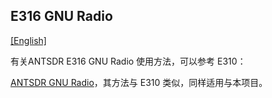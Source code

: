 ## E316 GNU Radio 

[[English]](../../../../device_and_usage_manual/ANTSDR_E_Series_Module/ANTSDR_E316_Reference_Manual/AntsdrE316_gnurdio.html)

有关ANTSDR E316 GNU Radio 使用方法，可以参考 E310：

[ANTSDR GNU Radio](../ANTSDR_E310_Reference_Manual/AntsdrE310_gnurdio_cn.md)，其方法与 E310 类似，同样适用与本项目。